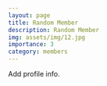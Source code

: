 ```yaml
---
layout: page
title: Random Member
description: Random Member
img: assets/img/12.jpg
importance: 3
category: members
---
```


Add profile info.